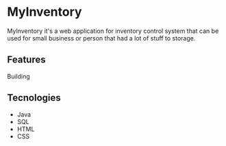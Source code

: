 # MyInventory

MyInventory it's a web application for inventory control system that can be used for small business or person that had a lot of stuff to storage.

## Features
Building

## Tecnologies
- Java
- SQL
- HTML
- CSS

